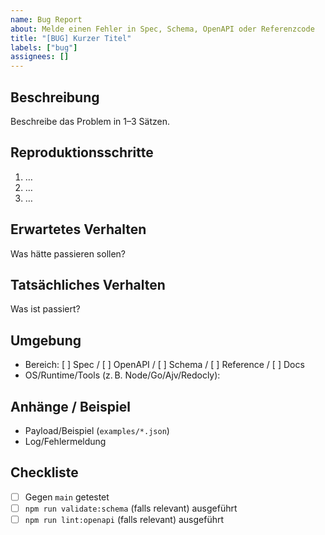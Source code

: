 ```yaml
---
name: Bug Report
about: Melde einen Fehler in Spec, Schema, OpenAPI oder Referenzcode
title: "[BUG] Kurzer Titel"
labels: ["bug"]
assignees: []
---
```


## Beschreibung
Beschreibe das Problem in 1–3 Sätzen.

## Reproduktionsschritte
1. …
2. …
3. …

## Erwartetes Verhalten
Was hätte passieren sollen?

## Tatsächliches Verhalten
Was ist passiert?

## Umgebung
- Bereich: [ ] Spec / [ ] OpenAPI / [ ] Schema / [ ] Reference / [ ] Docs
- OS/Runtime/Tools (z. B. Node/Go/Ajv/Redocly):

## Anhänge / Beispiel
- Payload/Beispiel (`examples/*.json`)
- Log/Fehlermeldung

## Checkliste
- [ ] Gegen `main` getestet
- [ ] `npm run validate:schema` (falls relevant) ausgeführt
- [ ] `npm run lint:openapi` (falls relevant) ausgeführt
